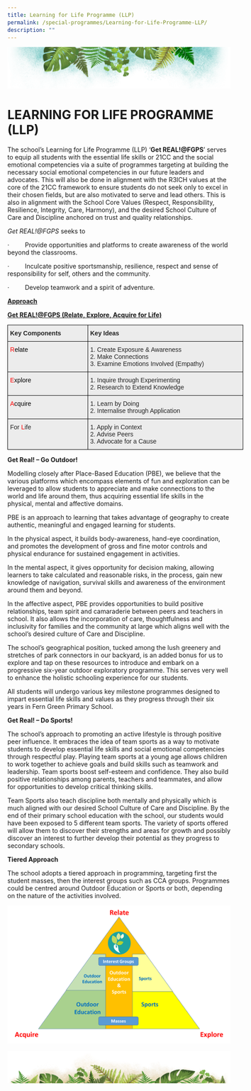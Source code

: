 ```yaml
---
title: Learning for Life Programme (LLP)
permalink: /special-programmes/Learning-for-Life-Programme-LLP/
description: ""
---
```

![](/images/Banner.png)

# LEARNING FOR LIFE PROGRAMME (LLP)

The school’s Learning for Life Programme (LLP) ‘**Get REAL!@FGPS**’ serves to equip all students with the essential life skills or 21CC and the social emotional competencies via a suite of programmes targeting at building the necessary social emotional competencies in our future leaders and advocates. This will also be done in alignment with the R3ICH values at the core of the 21CC framework to ensure students do not seek only to excel in their chosen fields, but are also motivated to serve and lead others. This is also in alignment with the School Core Values (Respect, Responsibility, Resilience, Integrity, Care, Harmony), and the desired School Culture of Care and Discipline anchored on trust and quality relationships.

_Get REAL!@FGPS_ seeks to

·         Provide opportunities and platforms to create awareness of the world beyond the classrooms.

·         Inculcate positive sportsmanship, resilience, respect and sense of responsibility for self, others and the community.

·         Develop teamwork and a spirit of adventure.


<u> <b> Approach </b> </u>


<u> <b> Get REAL!@FGPS (Relate, Explore, Acquire for Life) </b> </u>

<style type="text/css">
.tg  {border-collapse:collapse;border-spacing:0;}
.tg td{border-color:black;border-style:solid;border-width:1px;font-family:Arial, sans-serif;font-size:14px;
  overflow:hidden;padding:10px 5px;word-break:normal;}
.tg th{border-color:black;border-style:solid;border-width:1px;font-family:Arial, sans-serif;font-size:14px;
  font-weight:normal;overflow:hidden;padding:10px 5px;word-break:normal;}
.tg .tg-emg8{background-color:#ECECEC;color:#222;text-align:left;vertical-align:top}
.tg .tg-egno{background-color:#ECECEC;color:#F00;text-align:left;vertical-align:top}
.tg .tg-b4br{background-color:#ECECEC;color:#222;font-weight:bold;text-align:left;vertical-align:top}
</style>
<table class="tg" style="undefined;table-layout: fixed; width: 532px">
<colgroup>
<col style="width: 181px">
<col style="width: 351px">
</colgroup>
<thead>
  <tr>
    <th class="tg-b4br">Key Components</th>
    <th class="tg-b4br">Key Ideas</th>
  </tr>
</thead>
<tbody>
  <tr>
    <td class="tg-egno">R<span style="color:#000">elate</span></td>
    <td class="tg-emg8">1.    Create Exposure &amp; Awareness<br>2.    Make Connections<br>3.    Examine Emotions Involved (Empathy)</td>
  </tr>
  <tr>
    <td class="tg-egno">E<span style="color:#000">xplore</span></td>
    <td class="tg-emg8">1.    Inquire through Experimenting<br>2.    Research to Extend Knowledge</td>
  </tr>
  <tr>
    <td class="tg-egno">A<span style="color:#000">cquire</span></td>
    <td class="tg-emg8">1.    Learn by Doing<br>2.    Internalise through Application</td>
  </tr>
  <tr>
    <td class="tg-emg8">For <span style="color:#F00">L</span>ife</td>
    <td class="tg-emg8">1.    Apply in Context<br>2.    Advise Peers<br>3.    Advocate for a Cause</td>
  </tr>
</tbody>
</table>


<b> Get Real! – Go Outdoor! </b>

Modelling closely after Place-Based Education (PBE), we believe that the various platforms which encompass elements of fun and exploration can be leveraged to allow students to appreciate and make connections to the world and life around them, thus acquiring essential life skills in the physical, mental and affective domains.  

PBE is an approach to learning that takes advantage of geography to create authentic, meaningful and engaged learning for students.

In the physical aspect, it builds body-awareness, hand-eye coordination, and promotes the development of gross and fine motor controls and physical endurance for sustained engagement in activities.

In the mental aspect, it gives opportunity for decision making, allowing learners to take calculated and reasonable risks, in the process, gain new knowledge of navigation, survival skills and awareness of the environment around them and beyond.

In the affective aspect, PBE provides opportunities to build positive relationships, team spirit and camaraderie between peers and teachers in school. It also allows the incorporation of care, thoughtfulness and inclusivity for families and the community at large which aligns well with the school’s desired culture of Care and Discipline.

The school’s geographical position, tucked among the lush greenery and stretches of park connectors in our backyard, is an added bonus for us to explore and tap on these resources to introduce and embark on a progressive six-year outdoor exploratory programme. This serves very well to enhance the holistic schooling experience for our students.

All students will undergo various key milestone programmes designed to impart essential life skills and values as they progress through their six years in Fern Green Primary School.


<b> Get Real! – Do Sports! </b>

The school’s approach to promoting an active lifestyle is through positive peer influence. It embraces the idea of team sports as a way to motivate students to develop essential life skills and social emotional competencies through respectful play. Playing team sports at a young age allows children to work together to achieve goals and build skills such as teamwork and leadership. Team sports boost self-esteem and confidence. They also build positive relationships among parents, teachers and teammates, and allow for opportunities to develop critical thinking skills.

Team Sports also teach discipline both mentally and physically which is much aligned with our desired School Culture of Care and Discipline. By the end of their primary school education with the school, our students would have been exposed to 5 different team sports. The variety of sports offered will allow them to discover their strengths and areas for growth and possibly discover an interest to further develop their potential as they progress to secondary schools.


<b> Tiered Approach </b>

The school adopts a tiered approach in programming, targeting first the student masses, then the interest groups such as CCA groups. Programmes could be centred around Outdoor Education or Sports or both, depending on the nature of the activities involved.

![](/images/LLP.png)

![](/images/bg-bottom.png)